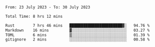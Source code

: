 <!--START_SECTION:waka-->

```txt
From: 23 July 2023 - To: 30 July 2023

Total Time: 8 hrs 12 mins

Rust        7 hrs 46 mins   ███████████████████████▓░   94.76 %
Markdown    16 mins         ▓░░░░░░░░░░░░░░░░░░░░░░░░   03.27 %
TOML        6 mins          ▒░░░░░░░░░░░░░░░░░░░░░░░░   01.39 %
gitignore   2 mins          ░░░░░░░░░░░░░░░░░░░░░░░░░   00.58 %
```

<!--END_SECTION:waka-->
